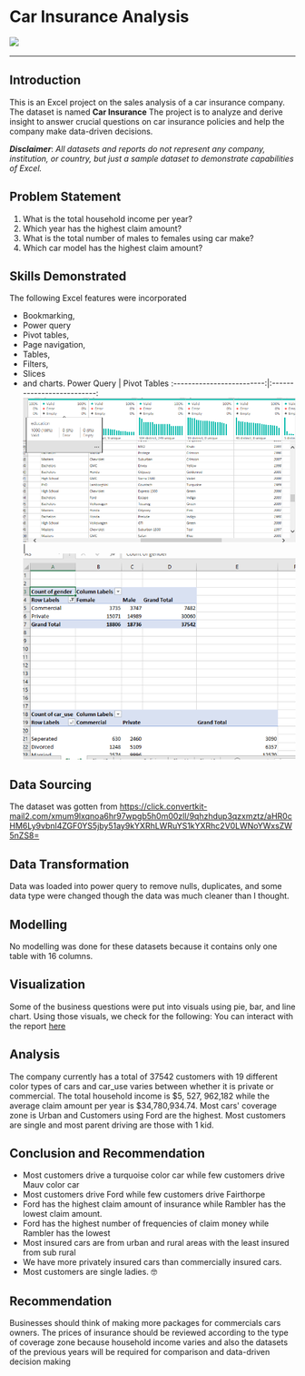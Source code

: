 # Car Insurance Analysis

![](car.jpg)
___
## Introduction
This is an Excel project on the sales analysis of a car insurance company. The dataset is named **Car Insurance**
The project is to analyze and derive insight to answer crucial questions on car insurance policies and help the company make data-driven decisions.

**_Disclaimer_**: _All datasets and reports do not represent any company, institution, or country, but just a sample dataset to demonstrate capabilities of Excel._ 

## Problem Statement
1.	What is the total household income per year?
2.	Which year has the highest claim amount?
3.	What is the total number of males to females using car make?
4.	Which car model has the highest claim amount?

## Skills Demonstrated
The following Excel features were incorporated
- Bookmarking,
- Power query
- Pivot tables,
- Page navigation,
- Tables,
- Filters,
- Slices
- and charts.
  Power Query                |      Pivot Tables
  :-------------------------:|:--------------------------:
  ![](carinsurance3.png)     |   ![](carinsurance4.png)
  
## Data Sourcing
The dataset was gotten from https://click.convertkit-mail2.com/xmum9lxqnoa6hr97wpgb5h0m00zll/9qhzhdup3qzxmztz/aHR0cHM6Ly9vbnl4ZGF0YS5jby51ay9kYXRhLWRuYS1kYXRhc2V0LWNoYWxsZW5nZS8=

## Data Transformation
Data was loaded into power query to remove nulls, duplicates, and some data type were changed though the data was much cleaner than I thought.

## Modelling
No modelling was done for these datasets because it contains only one table with 16 columns.

## Visualization
Some of the business questions were put into visuals using pie, bar, and line chart. Using those visuals, we check for the following:
You can interact with the report [here](https://1drv.ms/x/s!Ags6B4mGiu5VeJ69cp7i7hEiS1k)

## Analysis
The company currently has a total of 37542 customers with 19 different color types of cars and car_use varies between whether it is private or commercial. The total household income is $5, 527, 962,182 while the average claim amount per year is $34,780,934.74. Most cars' coverage zone is Urban and Customers using Ford are the highest. Most customers are single and most parent driving are those with 1 kid.

## Conclusion and Recommendation
- Most customers drive a turquoise color car while few customers drive Mauv color car
- Most customers drive Ford while few customers drive Fairthorpe
- Ford has the highest claim amount of insurance while Rambler has the lowest claim amount.
- Ford has the highest number of frequencies of claim money while Rambler has the lowest
- Most insured cars are from urban and rural areas with the least insured from sub rural
- We have more privately insured cars than commercially insured cars.
- Most customers are single ladies. 🤓
  
   
## Recommendation
Businesses should think of making more packages for commercials cars owners. The prices of insurance should be reviewed according to the type of coverage zone because household income varies and also the datasets of the previous years will be required for comparison and data-driven decision making







